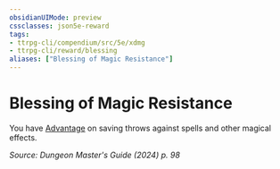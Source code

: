 ```yaml
---
obsidianUIMode: preview
cssclasses: json5e-reward
tags:
- ttrpg-cli/compendium/src/5e/xdmg
- ttrpg-cli/reward/blessing
aliases: ["Blessing of Magic Resistance"]
---
```

# Blessing of Magic Resistance

You have [Advantage](2-Mechanics/CLI/rules/variant-rules/advantage-xphb.md) on saving throws against spells and other magical effects.

*Source: Dungeon Master's Guide (2024) p. 98*